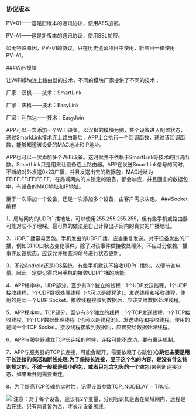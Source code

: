 ### 协议版本

PV=01——这是旧版本的通讯协议，使用AES加密。

PV=A1——这是新版本的通讯协议，使用SSL加密。

如无特殊原因，PV=01的协议，只在历史遗留项目中使用，新项目一律使用PV=A1。

###WiFi模块

让WiFi模块连上路由器的技术，不同的模块厂家提供了不同的技术：

厂家：汉枫——技术：SmartLink

厂家：庆科——技术：EasyLink

厂家：利尔达——技术：EasyJoin

APP可以一次添加一个WiFi设备。以汉枫的模块为例，某个设备进入配置状态，通过SmarkLink技术连上路由器后，APP上会执行一个回调函数，通过该回调函数，能够知道该设备的MAC地址和IP地址。

APP也可以一次添加多个WiFi设备。这时候并不依赖于SmartLink等技术的回调函数，SmartLink只是用来让设备连上路由器。APP在发送SmartLink信号的同时，不断的对外发送0x23广播，并且发送出去的数据包，MAC地址为FF:FF:FF:FF:FF:FF，在局域网内的未锁定的设备，都会响应，并且回复的数据包中，有设备的MAC地址和IP地址。

至于一次添加一个设备，还是一次添加多个设备，由客户需求决定。
###Socket编程

1、局域网内的UDP广播地址，可以使用255.255.255.255，但有些手机或路由器可能对它不予理睬。最可靠的做法是自己计算出子网内的真实的广播地址。

2、UDP广播容易丢包。手机发出的UDP广播，应当重复发送。对于设备发出的广播，例如GPIO口状态变化事件，除了对该事件做接收处理外，不应过分依赖广播事件反馈状态，应该允许用查询命令进行状态更新。

3、不论Android还是iOS系统，有些手机默认不接收UDP广播包，以便节省电量。因此一定要记得启用手机的接收UDP广播的功能。

4、APP程序中，UDP部分，至少有3个独立的线程：1个UDP发送线程，1个UDP接收线程，1个UDP数据处理线程（也可以是线程池）。发送线程和接收线程，使用的是同一个UDP Socket。接收线程接收到数据后，应该交给数据处理线程。

5、APP程序中，TCP部分，至少有3个独立的线程：1个TCP发送线程，1个TCP接收线程，1个TCP数据处理线程（也可以是线程池）。发送线程和接收线程，使用的是同一个TCP Socket。接收线程接收到数据后，应该交给数据处理线程。

6、APP与服务器建立TCP长连接的时候，连接可能不成功，要有重连机制。

7、APP与服务器的TCP长连接，可能会断开，需要依赖于心跳包(**心跳包主要是用于长连接的保活和断线处理,为了保持长连接，至于这个包的内容，是没有什么特别规定的，不过一般都是很小的包，或者只包含包头的一个空包**)来判断连接状态，如果断开则需要重连。

8、为了提高TCP传输的实时性，记得设置参数TCP_NODELAY = TRUE。

![](images/WiFi_APP_Network_Init.png)
注意：对于每个设备，应该有2个变量，分别标识其是否在局域网内、远程是否在线，只有两者皆为否，才表示设备离线。